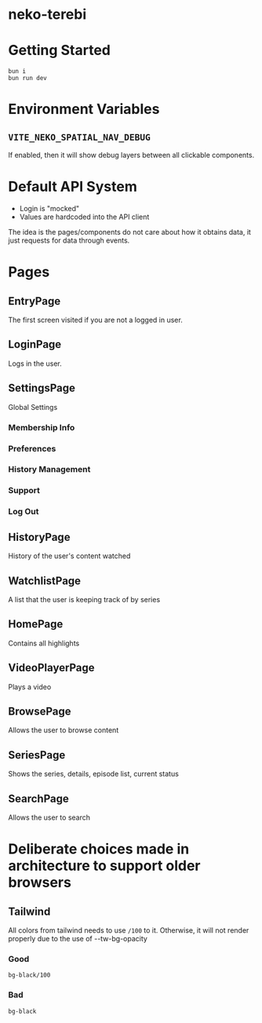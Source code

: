 # neko-terebi

# Getting Started

```
bun i
bun run dev
```

# Environment Variables

## `VITE_NEKO_SPATIAL_NAV_DEBUG`

If enabled, then it will show debug layers between all clickable components.

# Default API System

- Login is "mocked"
- Values are hardcoded into the API client

The idea is the pages/components do not care about how it obtains data, it just requests for data through events.

# Pages

## EntryPage

The first screen visited if you are not a logged in user.

## LoginPage

Logs in the user.

## SettingsPage

Global Settings

### Membership Info

### Preferences

### History Management

### Support

### Log Out

## HistoryPage

History of the user's content watched

## WatchlistPage

A list that the user is keeping track of by series

## HomePage

Contains all highlights

## VideoPlayerPage

Plays a video

## BrowsePage

Allows the user to browse content

## SeriesPage

Shows the series, details, episode list, current status

## SearchPage

Allows the user to search

# Deliberate choices made in architecture to support older browsers

## Tailwind

All colors from tailwind needs to use `/100` to it. Otherwise, it will not render properly due to the use of --tw-bg-opacity

### Good

```
bg-black/100
```

### Bad

```
bg-black
```
